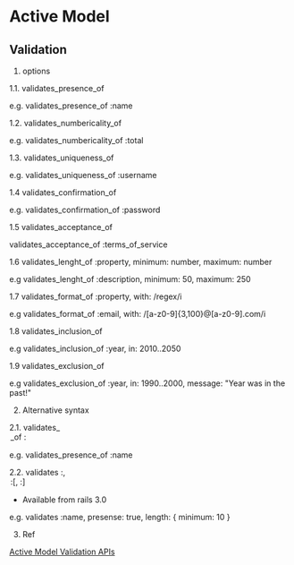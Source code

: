 # Active Model
## Validation
1. options

1.1. validates_presence_of

e.g. validates_presence_of :name 

1.2. validates_numbericality_of

e.g. validates_numbericality_of :total

1.3. validates_uniqueness_of

e.g. validates_uniqueness_of :username

1.4 validates_confirmation_of

e.g. validates_confirmation_of :password

1.5 validates_acceptance_of

validates_acceptance_of :terms_of_service

1.6 validates_lenght_of :property, minimum: number, maximum: number

e.g validates_lenght_of :description, minimum: 50, maximum: 250

1.7 validates_format_of :property, with: /regex/i

e.g validates_format_of :email, with: /[a-z0-9]{3,100}@[a-z0-9]\.com/i

1.8 validates_inclusion_of

e.g validates_inclusion_of :year, in: 2010..2050

1.9 validates_exclusion_of

e.g validates_exclusion_of :year, in: 1990..2000,
    message: "Year was in the past!"

2. Alternative syntax

2.1. validates_<option>_of :<attribute>

e.g. validates_presence_of :name

2.2. validates :<attribute>, <option>:<value>[, <option>:<value>]

- Available from rails 3.0

e.g. validates :name, presense: true, length: { minimum: 10 }

3. Ref

[Active Model Validation APIs](http://apidock.com/rails/v3.0.0/ActiveModel/Validations/ClassMethods/validates)
